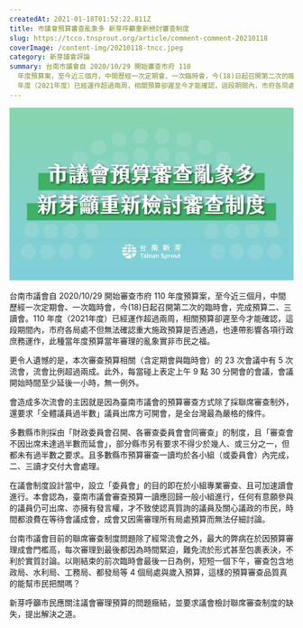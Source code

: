 ```yaml
---
createdAt: 2021-01-18T01:52:22.811Z
title: 市議會預算審查亂象多 新芽呼籲重新檢討審查制度
slug: https://tcco.tnsprout.org/article/comment-comment-20210118
coverImage: /content-img/20210118-tncc.jpeg
category: 新芽議會評論
summary: 台南市議會自 2020/10/29 開始審查市府 110
  年度預算案，至今近三個月，中間歷經一次定期會、一次臨時會，今(18)日起召開第二次的臨時會，完成預算二、三讀會。110
  年度（2021年度）已經運作超過兩周，相關預算卻遲至今才能確認，這段期間內，市府各局處不但無法確認重大施政預算是否通過，也連帶影響各項行政庶務運作，此種當年度預算當年審理的亂象實非市民之福。
---
```

![](/content-img/20210118-tncc.jpeg)

台南市議會自 2020/10/29 開始審查市府 110 年度預算案，至今近三個月，中間歷經一次定期會、一次臨時會，今(18)日起召開第二次的臨時會，完成預算二、三讀會。110 年度（2021年度）已經運作超過兩周，相關預算卻遲至今才能確認，這段期間內，市府各局處不但無法確認重大施政預算是否通過，也連帶影響各項行政庶務運作，此種當年度預算當年審理的亂象實非市民之福。

更令人遺憾的是，本次審查預算相關（含定期會與臨時會）的 23 次會議中有 5 次流會，流會比例超過兩成。此外，每當碰上表定上午 9 點 30 分開會的會議，會議開始時間至少延後一小時，無一例外。

會造成多次流會的主因就是因為臺南市議會的預算審查方式除了採聯席審查制外，還要求「全體議員過半數」議員出席方可開會，是全台灣最為嚴格的條件。

多數縣市則採由「財政委員會召開、各審查委員會會同審查」的制度，且「審查會不因出席未達過半數而延會」，部分縣市另有要求不得少於幾人、或三分之一，但都未有過半數之要求。且多數縣市預算審查一讀均於各小組（或委員會）內完成，二、三讀才交付大會處理。

在議會制度設計當中，設立「委員會」的目的即在於小組專業審查、且可加速讀會進行。本會認為，臺南市議會審查預算一讀應回歸一般小組進行，任何有意願參與的議員仍可出席、亦擁有發言權，才不致使認真質詢的議員及關心議政的市民，時間都浪費在等待會議成會，成會又因需審理所有局處預算而無法仔細討論。

台南市議會目前的聯席審查制度問題除了經常流會之外，最大的弊病在於因預算審理成會門檻高，每次審理到最後都因為時間緊迫，難免流於形式甚至包裹表決，不利於實質討論。以剛結束的前次臨時會最後一日為例，短短一個下午，審查包含地政局、水利局、工務局、都發局等 4 個局處與歲入預算，這樣的預算審查品質真的能幫市民把關嗎？

新芽呼籲市民應關注議會審理預算的問題癥結，並要求議會檢討聯席審查制度的缺失，提出解決之道。
